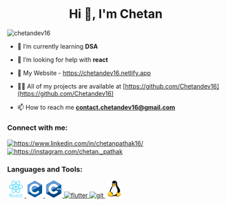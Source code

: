 <h1 align="center">Hi 👋, I'm Chetan</h1>
<p align="left"> <img src="https://komarev.com/ghpvc/?username=chetandev16&label=Profile%20views&color=0e75b6&style=flat" alt="chetandev16" /> </p>

- 🔭 I’m currently learning **DSA**

- 🤝 I’m looking for help with **react**

- 🔭 My Website - https://chetandev16.netlify.app

- 👨‍💻 All of my projects are available at [https://github.com/Chetandev16](https://github.com/Chetandev16)

- 📫 How to reach me **contact.chetandev16@gmail.com**

<h3 align="left">Connect with me:</h3>
<p align="left">

<a href="https://www.linkedin.com/in/chetanpathak16/" target="blank"><img align="center" src="https://raw.githubusercontent.com/rahuldkjain/github-profile-readme-generator/master/src/images/icons/Social/linked-in-alt.svg" alt="https://www.linkedin.com/in/chetanpathak16/" height="30" width="40" /></a>
  <a href="https://instagram.com/chetan._pathak" target="blank"><img align="center" src="https://raw.githubusercontent.com/rahuldkjain/github-profile-readme-generator/master/src/images/icons/Social/instagram.svg" alt="https://instagram.com/chetan._pathak" height="30" width="40" /></a>
</p>

<h3 align="left">Languages and Tools:</h3>
<p align="left"><a href="https://reactjs.org/" target="_blank"> <img src="https://raw.githubusercontent.com/devicons/devicon/master/icons/react/react-original-wordmark.svg" alt="" height="40" width="40"/></a><a href="https://www.cprogramming.com/" target="_blank"> <img src="https://raw.githubusercontent.com/devicons/devicon/master/icons/c/c-original.svg" alt="c" width="40" height="40"/> </a> <a href="https://www.w3schools.com/cpp/" target="_blank"> <img src="https://raw.githubusercontent.com/devicons/devicon/master/icons/cplusplus/cplusplus-original.svg" alt="cplusplus" width="40" height="40"/> </a> <a href="https://flutter.dev" target="_blank"> <img src="https://www.vectorlogo.zone/logos/flutterio/flutterio-icon.svg" alt="flutter" width="40" height="40"/> </a> <a href="https://git-scm.com/" target="_blank"> <img src="https://www.vectorlogo.zone/logos/git-scm/git-scm-icon.svg" alt="git" width="40" height="40"/> </a> <a href="https://www.linux.org/" target="_blank"> <img src="https://raw.githubusercontent.com/devicons/devicon/master/icons/linux/linux-original.svg" alt="linux" width="40" height="40"/> </a> </p>
